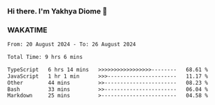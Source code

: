 ### Hi there. I'm Yakhya Diome 👋

### WAKATIME
<!--START_SECTION:waka-->

```txt
From: 20 August 2024 - To: 26 August 2024

Total Time: 9 hrs 6 mins

TypeScript   6 hrs 14 mins   >>>>>>>>>>>>>>>>>--------   68.61 %
JavaScript   1 hr 1 min      >>>----------------------   11.17 %
Other        44 mins         >>-----------------------   08.23 %
Bash         33 mins         >>-----------------------   06.04 %
Markdown     25 mins         >------------------------   04.58 %
```

<!--END_SECTION:waka-->
